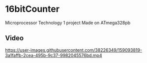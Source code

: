 # 16bitCounter
Microprocessor Technology 1 project
Made on ATmega328pb

## Video
https://user-images.githubusercontent.com/38226349/159093819-3a1faffb-2cea-495b-9c37-9982045576bd.mp4


